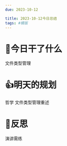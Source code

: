 ```yaml
---
due: 2023-10-12 

title: 2023-10-12今日总结
tags: #模版
--- 
```




# 📖今日干了什么

文件类型管理











# 👍明天的规划



哲学
文件类型管理重述












# 🍏反思
演讲需练